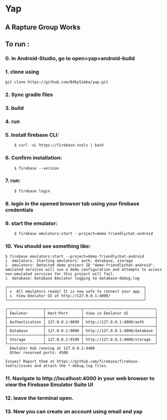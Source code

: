 # Yap
## A Rapture Group Works

## To run : 
   ### 0. in Android-Studio, go to open>yap>android-build
   ### 1. clone using 
    
    git clone https://github.com/B4bySimba/yap.git 
    
   ### 2. Sync gradle files 
   ### 3. build 
   ### 4. run 
   ### 5. Install firebase CLI: 
        
        $ curl -sL https://firebase.tools | bash
        
   ### 6. Confirm installation: 
        
        $ firebase --version
        
   ### 7. run: 
        
        $ firebase login 
        
   ### 8. login in the opened browser tab using your firebase credentials 
   ### 9. start the emulator: 
        
        $ firebase emulators:start --project=demo-friendlychat-android
        
   ### 10. You should see something like: 

    $ firebase emulators:start --project=demo-friendlychat-android
    i  emulators: Starting emulators: auth, database, storage
    i  emulators: Detected demo project ID "demo-friendlychat-android", emulated services will use a demo configuration and attempts to access non-emulated services for this project will fail.
    i  database: Database Emulator logging to database-debug.log

    ┌─────────────────────────────────────────────────────────────┐
    │ ✔  All emulators ready! It is now safe to connect your app. │
    │ i  View Emulator UI at http://127.0.0.1:4000/               │
    └─────────────────────────────────────────────────────────────┘

    ┌────────────────┬────────────────┬────────────────────────────────┐
    │ Emulator       │ Host:Port      │ View in Emulator UI            │
    ├────────────────┼────────────────┼────────────────────────────────┤
    │ Authentication │ 127.0.0.1:9099 │ http://127.0.0.1:4000/auth     │
    ├────────────────┼────────────────┼────────────────────────────────┤
    │ Database       │ 127.0.0.1:9000 │ http://127.0.0.1:4000/database │
    ├────────────────┼────────────────┼────────────────────────────────┤
    │ Storage        │ 127.0.0.1:9199 │ http://127.0.0.1:4000/storage  │
    └────────────────┴────────────────┴────────────────────────────────┘
      Emulator Hub running at 127.0.0.1:4400
      Other reserved ports: 4500

    Issues? Report them at https://github.com/firebase/firebase-tools/issues and attach the *-debug.log files.
    


   ### 11. Navigate to http://localhost:4000 in your web browser to view the Firebase Emulator Suite UI
   ### 12. leave the terminal open.
   ### 13. Now you can create an account using email and yap

